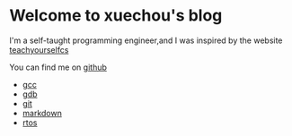 # Welcome to xuechou's blog

I'm a self-taught programming engineer,and I was inspired by the website [teachyourselfcs](https://teachyourselfcs.com/)

You can find me on [github](https://github.com/xuechou)


- [gcc](./gcc.md)
- [gdb](./gdb.md)
- [git](./git.md)
- [markdown](./markdown-cheat-sheet.md)
- [rtos](./rtos/index.md)